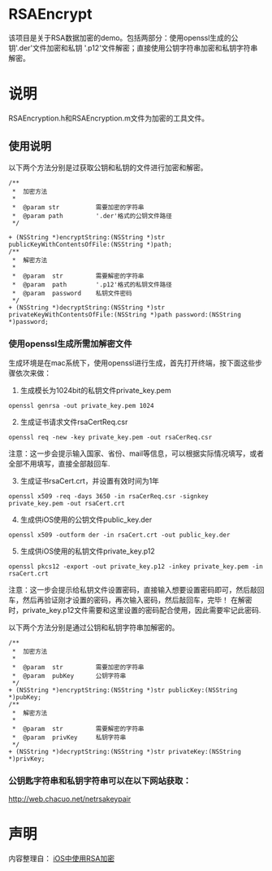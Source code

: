# RSAEncrypt
该项目是关于RSA数据加密的demo。包括两部分：使用openssl生成的公钥'.der'文件加密和私钥 '.p12'文件解密；直接使用公钥字符串加密和私钥字符串解密。

# 说明
RSAEncryption.h和RSAEncryption.m文件为加密的工具文件。
## 使用说明
以下两个方法分别是过获取公钥和私钥的文件进行加密和解密。
```
/**
 *  加密方法
 *
 *  @param str          需要加密的字符串
 *  @param path         '.der'格式的公钥文件路径
 */

+ (NSString *)encryptString:(NSString *)str publicKeyWithContentsOfFile:(NSString *)path;
/**
 *  解密方法
 *
 *  @param  str         需要解密的字符串
 *  @param  path        '.p12'格式的私钥文件路径
 *  @param  password    私钥文件密码
 */
+ (NSString *)decryptString:(NSString *)str privateKeyWithContentsOfFile:(NSString *)path password:(NSString *)password;
```
### 使用openssl生成所需加解密文件
生成环境是在mac系统下，使用openssl进行生成，首先打开终端，按下面这些步骤依次来做：
1. 生成模长为1024bit的私钥文件private_key.pem
```
openssl genrsa -out private_key.pem 1024
```
2. 生成证书请求文件rsaCertReq.csr
```
openssl req -new -key private_key.pem -out rsaCerReq.csr
```
注意：这一步会提示输入国家、省份、mail等信息，可以根据实际情况填写，或者全部不用填写，直接全部敲回车.

3. 生成证书rsaCert.crt，并设置有效时间为1年
```
openssl x509 -req -days 3650 -in rsaCerReq.csr -signkey private_key.pem -out rsaCert.crt
```
4. 生成供iOS使用的公钥文件public_key.der
```
openssl x509 -outform der -in rsaCert.crt -out public_key.der
```
5. 生成供iOS使用的私钥文件private_key.p12
```
openssl pkcs12 -export -out private_key.p12 -inkey private_key.pem -in rsaCert.crt
```
注意：这一步会提示给私钥文件设置密码，直接输入想要设置密码即可，然后敲回车，然后再验证刚才设置的密码，再次输入密码，然后敲回车，完毕！
在解密时，private_key.p12文件需要和这里设置的密码配合使用，因此需要牢记此密码.


以下两个方法分别是通过公钥和私钥字符串加解密的。
```
/**
 *  加密方法
 *
 *  @param  str         需要加密的字符串
 *  @param  pubKey      公钥字符串
 */
+ (NSString *)encryptString:(NSString *)str publicKey:(NSString *)pubKey;
/**
 *  解密方法
 *
 *  @param  str         需要解密的字符串
 *  @param  privKey     私钥字符串
 */
+ (NSString *)decryptString:(NSString *)str privateKey:(NSString *)privKey;
```

### 公钥匙字符串和私钥字符串可以在以下网站获取：
http://web.chacuo.net/netrsakeypair


# 声明
内容整理自：
[iOS中使用RSA加密](http://www.jianshu.com/p/74a796ec5038)
